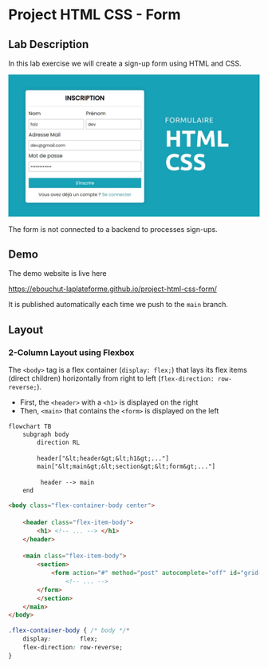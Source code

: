 # Project HTML CSS - Form

## Lab Description

In this lab exercise we will create a sign-up form using HTML and CSS.  

![Form Mockup](img/form-mockup.png)

The form is not connected to a backend to processes sign-ups.

## Demo

The demo website is live here

https://ebouchut-laplateforme.github.io/project-html-css-form/

It is published automatically each time we push to the `main` branch.

## Layout


### 2-Column Layout using Flexbox

The `<body>` tag is a flex container (`display: flex;`) that lays its flex items (direct children) horizontally from right to left (`flex-direction: row-reverse;`).

- First, the `<header>` with a `<h1>` is displayed on the right
- Then, `<main>` that contains the `<form>` is displayed on the left

```mermaid
flowchart TB
    subgraph body
        direction RL

        header["&lt;header&gt;&lt;h1&gt;..."]
        main["&lt;main&gt;&lt;section&gt;&lt;form&gt;..."]

         header --> main
    end
```


```html
<body class="flex-container-body center">

    <header class="flex-item-body">
        <h1> <!-- ... --> </h1>
    </header>

    <main class="flex-item-body">
        <section>
            <form action="#" method="post" autocomplete="off" id="grid-container-form">
                <!-- ... -->
        </form>
        </section>
    </main>
</body>
```

```css
.flex-container-body { /* body */*
    display:        flex;
    flex-direction: row-reverse;
}
```
